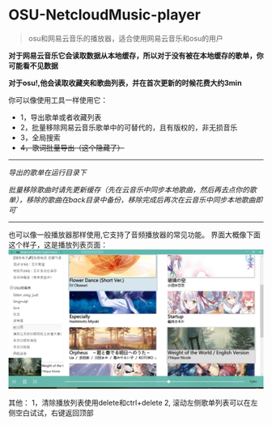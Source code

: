 # OSU-NetcloudMusic-player
>osu和网易云音乐的播放器，适合使用网易云音乐和osu的用户


**对于网易云音乐它会读取数据从本地缓存，所以对于没有被在本地缓存的歌单，你可能看不见数据**

**对于osu!,他会读取收藏夹和歌曲列表，并在首次更新的时候花费大约3min**

你可以像使用工具一样使用它：
+ 1，导出歌单或者收藏列表
+ 2，批量移除网易云音乐歌单中的可替代的，且有版权的，非无损音乐
+ 3，全局搜索
+ ~~4，歌词批量导出（这个隐藏了）~~

---
*导出的歌单在运行目录下*

*批量移除歌曲时请先更新缓存（先在云音乐中同步本地歌曲，然后再去点你的歌单），移除的歌曲在back目录中备份，移除完成后再次在云音乐中同步本地歌曲即可`*

---

也可以像一般播放器那样使用,它支持了音频播放器的常见功能。
界面大概像下面这个样子，这是播放列表页面：
 ![Image text](https://github.com/windafar/ImageCuter/blob/master/img/player.jpg)

其他：
1，清除播放列表使用delete和ctrl+delete
2, 滚动左侧歌单列表可以在左侧空白试试，右键返回顶部

